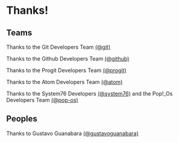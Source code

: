 # Thanks!

## Teams

Thanks to the Git Developers Team [(@git)](https://github.com/git)

Thanks to the Github Developers Team [(@github)](https://github.com/github)

Thanks to the Progit Developers Team [(@progit)](https://github.com/progit)

Thanks to the Atom Developers Team [(@atom)](https://github.com/atom)

Thanks to the System76 Developers [(@system76)](https://github.com/system76) and the Pop!\_Os Developers Team [(@pop-os)](https://github.com/pop-os)

## Peoples

Thanks to Gustavo Guanabara [(@gustavoguanabara)](https://github.com/gustavoguanabara)
